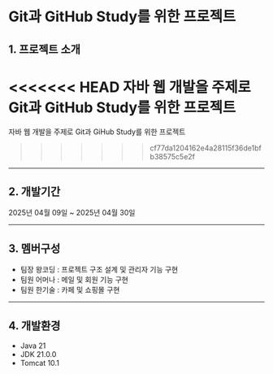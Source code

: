 # Git과 GitHub Study를 위한 프로젝트

## 1. 프로젝트 소개
<<<<<<< HEAD
자바 웹 개발을 주제로 Git과 GitHub Study를 위한 프로젝트
=======
자바 웹 개발을 주제로 Git과 GiHub Study를 위한 프로젝트
>>>>>>> cf77da1204162e4a28115f36de1bfb38575c5e2f
___

## 2. 개발기간
2025년 04월 09일 ~ 2025년 04월 30일
___

## 3. 멤버구성
* 팀장 왕코딩 : 프로젝트 구조 설계 및 관리자 기능 구현
* 팀원 어머나 : 메일 및 회원 기능 구현
* 팀원 한기술 : 카페 및 쇼핑몰 구현
___

## 4. 개발환경
- Java 21
- JDK 21.0.0
- Tomcat 10.1
